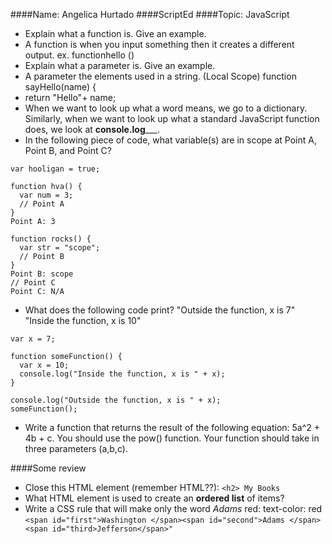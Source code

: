 ####Name: Angelica Hurtado
####ScriptEd
####Topic: JavaScript

* Explain what a function is. Give an example.
* A function is when you input something then it creates a different output. ex. functionhello ()
* Explain what a parameter is. Give an example.
* A parameter the elements used in a string. (Local Scope) function sayHello(name) {
* return "Hello"+ name;
* When we want to look up what a word means, we go to a dictionary. Similarly, when we want to look up what a standard JavaScript function does, we look at ______console.log_________.
* In the following piece of code, what variable(s) are in scope at Point A, Point B, and 
Point C?

```
var hooligan = true;

function hva() {
  var num = 3;
  // Point A
} 
Point A: 3

function rocks() {
  var str = "scope";
  // Point B
}
Point B: scope
// Point C
Point C: N/A
```
* What does the following code print?
"Outside the function, x is 7"
"Inside the function, x is 10"
```
var x = 7;

function someFunction() {
  var x = 10;
  console.log("Inside the function, x is " + x);
}

console.log("Outside the function, x is " + x);
someFunction();
```
* Write a function that returns the result of the following equation: 5a^2 + 4b + c. You should use the pow() function. Your function should take in three parameters (a,b,c).

####Some review
* Close this HTML element (remember HTML??): `<h2> My Books`</h2>
* What HTML element is used to create an **ordered list** of items? <ul> </ul>
* Write a CSS rule that will make only the word *Adams* red: text-color: red
`<span id="first">Washington </span><span id="second">Adams </span><span id="third>Jefferson</span>"`
